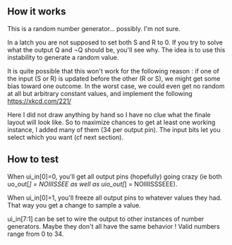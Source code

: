 <!---

This file is used to generate your project datasheet. Please fill in the information below and delete any unused
sections.

You can also include images in this folder and reference them in the markdown. Each image must be less than
512 kb in size, and the combined size of all images must be less than 1 MB.
-->

## How it works

This is a random number generator... possibly. I'm not sure.

In a latch you are not supposed to set both S and R to 0. If you try to solve what the output Q and ¬Q should be, you'll see why. The idea is to use this instability to generate a random value.

It is quite possible that this won't work for the following reason : if one of the input (S or R) is updated before the other (R or S), we might get some bias toward one outcome. In the worst case, we could even get no random at all but arbitrary constant values, and implement the following https://xkcd.com/221/

Here I did not draw anything by hand so I have no clue what the finale layout will look like. So to maximize chances to get at least one working instance, I added many of them (34 per output pin). The input bits let you select which you want (cf next section).

## How to test

When ui_in[0]=0, you'll get all output pins (hopefully) going crazy (ie both uo_out[*] = NOIIISSEE as well as uio_out[*] = NOIIIISSSEEE).

When ui_in[0]=1, you'll freeze all output pins to whatever values they had. That way you get a change to sample a value.

ui_in[7:1] can be set to wire the output to other instances of number generators. Maybe they don't all have the same behavior !
Valid numbers range from 0 to 34.